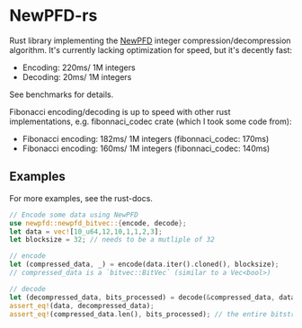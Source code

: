 # NewPFD-rs

Rust library implementing the [NewPFD](https://dl.acm.org/doi/10.1145/1526709.1526764) integer compression/decompression algorithm. It's currently lacking optimization for speed, but it's decently fast: 
- Encoding: 220ms/ 1M integers
- Decoding: 20ms/ 1M integers

See benchmarks for details.

Fibonacci encoding/decoding is up to speed with other rust implementations, e.g. fibonnaci_codec crate (which I took some code from):
- Fibonacci encoding: 182ms/ 1M integers  (fibonnaci_codec: 170ms)
- Fibonacci encoding: 160ms/ 1M integers  (fibonnaci_codec: 140ms)

## Examples
For more examples, see the rust-docs.
```rust
// Encode some data using NewPFD
use newpfd::newpfd_bitvec::{encode, decode};
let data = vec![10_u64,12,10,1,1,2,3];
let blocksize = 32; // needs to be a mutliple of 32

// encode
let (compressed_data, _) = encode(data.iter().cloned(), blocksize);
// compressed_data is a `bitvec::BitVec` (similar to a Vec<bool>)

// decode
let (decompressed_data, bits_processed) = decode(&compressed_data, data.len(), blocksize);
assert_eq!(data, decompressed_data);
assert_eq!(compressed_data.len(), bits_processed); // the entire bitstream was consumed
```
